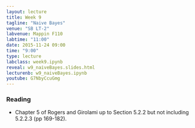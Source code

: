 ```yaml
---
layout: lecture
title: Week 9
tagline: "Naive Bayes"
venue: "SB LT-2"
labvenue: Mappin F110
labtime: "11:00"
date: 2015-11-24 09:00
time: "9:00"
type: lecture
labclass: week9.ipynb
reveal: w9_naiveBayes.slides.html
lecturenb: w9_naiveBayes.ipynb
youtube: G7NbyCcuGmg
---
```


### Reading

-   Chapter 5 of Rogers and Girolami up to Section 5.2.2 but not
    including 5.2.2.3 (pp 169-182).

